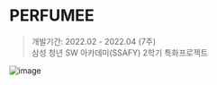 # PERFUMEE

> 개발기간: 2022.02 - 2022.04 (7주)  
> 삼성 청년 SW 아카데미(SSAFY) 2학기 특화프로젝트

![image](https://user-images.githubusercontent.com/89640705/181492302-9626f17f-18a9-462f-a4d7-d9ddebdde007.png)
